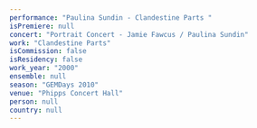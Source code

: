 ```yaml
---
performance: "Paulina Sundin - Clandestine Parts "
isPremiere: null
concert: "Portrait Concert - Jamie Fawcus / Paulina Sundin"
work: "Clandestine Parts"
isCommission: false
isResidency: false
work_year: "2000"
ensemble: null
season: "GEMDays 2010"
venue: "Phipps Concert Hall"
person: null
country: null
---
```


